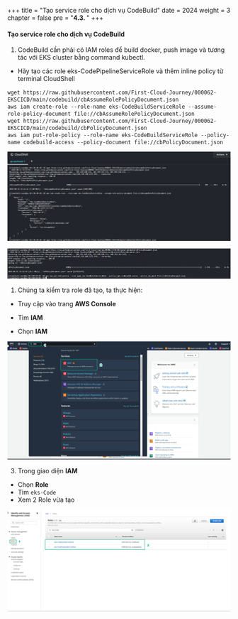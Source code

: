 +++
title = "Tạo service role cho dịch vụ CodeBuild"
date = 2024
weight = 3
chapter = false
pre = "<b>4.3. </b>"
+++

#### Tạo service role cho dịch vụ CodeBuild
1. CodeBuild cần phải có IAM roles để build docker, push image và tương tác với EKS cluster bằng command kubectl.
- Hãy tạo các role eks-CodePipelineServiceRole và thêm inline policy từ terminal CloudShell

```
wget https://raw.githubusercontent.com/First-Cloud-Journey/000062-EKSCICD/main/codebuild/cbAssumeRolePolicyDocument.json
aws iam create-role --role-name eks-CodeBuildServiceRole --assume-role-policy-document file://cbAssumeRolePolicyDocument.json
wget https://raw.githubusercontent.com/First-Cloud-Journey/000062-EKSCICD/main/codebuild/cbPolicyDocument.json
aws iam put-role-policy --role-name eks-CodeBuildServiceRole --policy-name codebuild-access --policy-document file://cbPolicyDocument.json
```

![00001-create-codebuid-service-role](/images/4-Generate-Code-Pipeline/3-create-codebuid-service-role/00001-create-codebuid-service-role.png?width=90pc)

![00002-create-codebuid-service-role](/images/4-Generate-Code-Pipeline/3-create-codebuid-service-role/00002-create-codebuid-service-role.png?width=90pc)


1. Chúng ta kiểm tra role đã tạo, ta thực hiện:
- Truy cập vào trang **AWS Console**

- Tìm **IAM**

- Chọn  **IAM**

![00003-create-codebuid-service-role](/images/4-Generate-Code-Pipeline/3-create-codebuid-service-role/00003-create-codebuid-service-role.png?width=90pc)

3. Trong giao diện **IAM**
- Chọn  **Role**
- Tìm   `eks-Code`
- Xem 2 Role vừa tạo

![00004-create-codebuid-service-role](/images/4-Generate-Code-Pipeline/3-create-codebuid-service-role/00004-create-codebuid-service-role.png?width=90pc)


